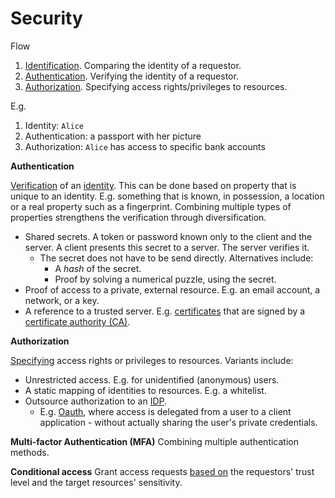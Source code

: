 # Security

Flow

1. [Identification](https://en.wikipedia.org/wiki/Identity_(philosophy)). Comparing the identity of a requestor.
2. [Authentication](https://en.wikipedia.org/wiki/Authentication). Verifying the identity of a requestor.
3. [Authorization](https://en.wikipedia.org/wiki/Authentication).  Specifying access rights/privileges to resources.

E.g.

1. Identity: `Alice`
2. Authentication: a passport with her picture
3. Authorization: `Alice` has access to specific bank accounts



**Authentication**

[Verification](https://en.wikipedia.org/wiki/Authentication) of an [identity](https://en.wikipedia.org/wiki/Identity_(philosophy)). This can be done based on property that is unique to an identity. E.g. something that is known, in possession, a location or a real property such as a fingerprint. Combining multiple types of properties strengthens the verification through diversification.

- Shared secrets. A token or password known only to the client and the server. A client presents this secret to a server. The server verifies it.
    - The secret does not have to be send directly. Alternatives include:
        - A *hash* of the secret.
        - Proof by solving a numerical puzzle, using the secret.
- Proof of access to a private, external resource. E.g. an email account, a network, or a key.
- A reference to a trusted server. E.g. [certificates](https://en.wikipedia.org/wiki/Public_key_certificate) that are signed by a [certificate authority (CA)](https://en.wikipedia.org/wiki/Certificate_authority).



**Authorization**

[Specifying](https://en.wikipedia.org/wiki/Authorization) access rights or privileges to resources. Variants include:

- Unrestricted access. E.g. for unidentified (anonymous) users.
- A static mapping of identities to resources. E.g. a whitelist.
- Outsource authorization to an [IDP](https://en.wikipedia.org/wiki/Identity_provider). 
    - E.g. [Oauth](https://en.wikipedia.org/wiki/OAuth), where access is delegated from a user to a client application - without actually sharing the user's private credentials.




**Multi-factor Authentication (MFA)**
Combining multiple authentication methods.

**Conditional access**
Grant access requests [based on](https://learn.microsoft.com/en-us/azure/architecture/framework/security/design-identity-authentication) the requestors' trust level and the target resources' sensitivity.

